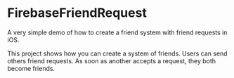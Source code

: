 # FirebaseFriendRequest
A very simple demo of how to create a friend system with friend requests in iOS.

This project shows how you can create a system of friends. Users can send others friend requests. As soon as another accepts a request, they both become friends.
